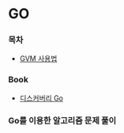 # GO

### 목차
- [GVM 사용법](https://github.com/ThreeSnakes/TIL/blob/master/Golang/gvm.md)

### Book
- [디스커버리 Go](https://github.com/ThreeSnakes/TIL/tree/master/Book/%EB%94%94%EC%8A%A4%EC%BB%A4%EB%B2%84%EB%A6%AC%20Go%20%EC%96%B8%EC%96%B4)

### Go를 이용한 알고리즘 문제 풀이